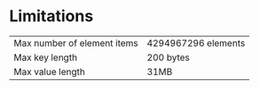 # Limitations

<table>
	<tr>
		<td>Max number of element items</td>
		<td>4294967296 elements</td>
	</tr>
	<tr>
		<td>Max key length</td>
		<td>200 bytes</td>
	</tr>
	<tr>
		<td>Max value length</td>
		<td>31MB</td>
	</tr>
</table>
